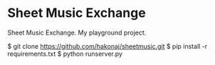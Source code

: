 # Sheet Music Exchange
Sheet Music Exchange. My playground project.

$ git clone https://github.com/hakonaj/sheetmusic.git
$ pip install -r requirements.txt
$ python runserver.py


